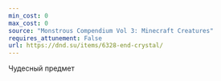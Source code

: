 ```yaml
---
min_cost: 0
max_cost: 0
source: "Monstrous Compendium Vol 3: Minecraft Creatures"
requires_attunement: False
url: https://dnd.su/items/6328-end-crystal/
---
```


Чудесный предмет